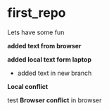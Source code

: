 # first_repo

Lets have some fun 

**added text from browser**

**added local text form laptop**

* added text in new branch 

**Local conflict**

test
**Browser conflict** in browser

